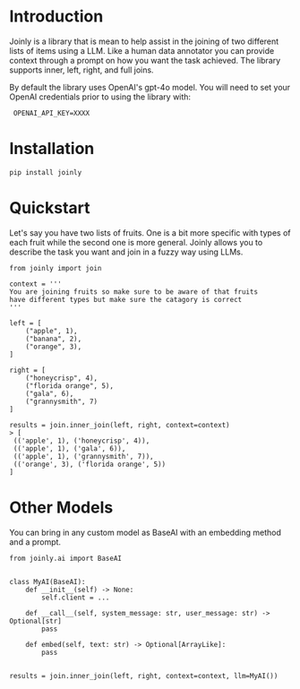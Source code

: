 

# Introduction

Joinly is a library that is mean to help assist in the joining of two different lists of items using a LLM. Like a
human data annotator you can provide context through a prompt on how you want the task achieved.  The library supports
inner, left, right, and full joins.

By default the library uses OpenAI's gpt-4o model.  You will need to set your OpenAI credentials prior to using the
library with:

```
 OPENAI_API_KEY=XXXX
```

# Installation

```
pip install joinly
```


# Quickstart

Let's say you have two lists of fruits.  One is a bit more specific with types of each fruit while the second
one is more general.  Joinly allows you to describe the task you want and join in a fuzzy way using LLMs.

```
from joinly import join

context = '''
You are joining fruits so make sure to be aware of that fruits
have different types but make sure the catagory is correct
'''

left = [
    ("apple", 1),
    ("banana", 2),
    ("orange", 3),
]

right = [
    ("honeycrisp", 4),
    ("florida orange", 5),
    ("gala", 6),
    ("grannysmith", 7)
]

results = join.inner_join(left, right, context=context)
> [
 (('apple', 1), ('honeycrisp', 4)),
 (('apple', 1), ('gala', 6)),
 (('apple', 1), ('grannysmith', 7)),
 (('orange', 3), ('florida orange', 5))
]
```

# Other Models

You can bring in any custom model as BaseAI with an embedding method and a prompt.

```
from joinly.ai import BaseAI


class MyAI(BaseAI):
    def __init__(self) -> None:
        self.client = ...

    def __call__(self, system_message: str, user_message: str) -> Optional[str]
        pass

    def embed(self, text: str) -> Optional[ArrayLike]:
        pass


results = join.inner_join(left, right, context=context, llm=MyAI())
```
